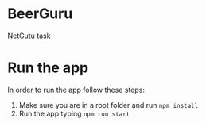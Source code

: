 # BeerGuru

NetGutu task

# Run the app

In order to run the app follow these steps:

1. Make sure you are in a root folder and run `npm install`
2. Run the app typing `npm run start`
